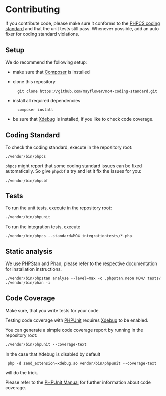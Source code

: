 # Contributing

If you contribute code, please make sure it conforms to the
[PHPCS coding standard](https://github.com/squizlabs/PHP_CodeSniffer/blob/master/phpcs.xml.dist)
and that the unit tests still pass.
Whenever possible, add an auto fixer for coding standard violations. 

## Setup

We do recommend the following setup:

* make sure that [Composer](https://getcomposer.org) is installed
* clone this repository

        git clone https://github.com/mayflower/mo4-coding-standard.git

* install all required dependencies

        composer install
        
* be sure that [Xdebug](https://xdebug.org/) is installed, if you like to check code coverage.


## Coding Standard

To check the coding standard, execute in the repository root:

    ./vendor/bin/phpcs

`phpcs` might report that some coding standard issues can be fixed automatically.
So give `phpcbf` a try and let it fix the issues for you:

    ./vendor/bin/phpcbf

## Tests

To run the unit tests, execute in the repository root:

    ./vendor/bin/phpunit
    
To run the integration tests, execute

    ./vendor/bin/phpcs --standard=MO4 integrationtests/*.php


## Static analysis

We use [PHPStan](https://github.com/phpstan/phpstan) and [Phan](https://github.com/phan/phan), please refer to the
respective documentation for installation instructions.

    ./vendor/bin/phpstan analyse --level=max -c .phpstan.neon MO4/ tests/
    ./vendor/bin/phan -i

## Code Coverage

Make sure, that you write tests for your code.

Testing code coverage with [PHPUnit](https://phpunit.de/) requires [Xdebug](https://xdebug.org/) to be enabled.

You can generate a simple code coverage report by running in the repository root:

    ./vendor/bin/phpunit --coverage-text

In the case that Xdebug is disabled by default

     php -d zend_extension=xdebug.so vendor/bin/phpunit --coverage-text

will do the trick.

Please refer to the [PHPUnit Manual](https://phpunit.de/documentation.html) for further information about code coverage.

